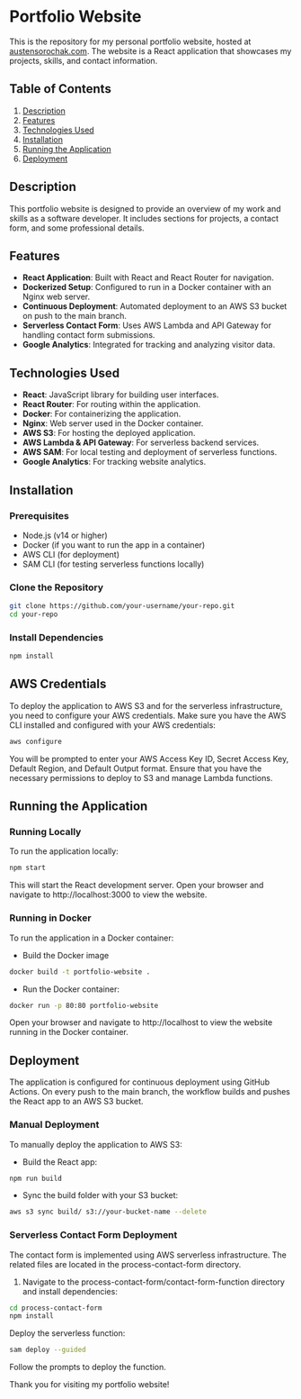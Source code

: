 # Portfolio Website

This is the repository for my personal portfolio website, hosted at [austensorochak.com](https://austensorochak.com). The website is a React application that showcases my projects, skills, and contact information.

## Table of Contents

1. [Description](#description)
2. [Features](#features)
3. [Technologies Used](#technologies-used)
4. [Installation](#installation)
5. [Running the Application](#running-the-application)
6. [Deployment](#deployment)

## Description

This portfolio website is designed to provide an overview of my work and skills as a software developer. It includes sections for projects, a contact form, and some professional details.

## Features

- **React Application**: Built with React and React Router for navigation.
- **Dockerized Setup**: Configured to run in a Docker container with an Nginx web server.
- **Continuous Deployment**: Automated deployment to an AWS S3 bucket on push to the main branch.
- **Serverless Contact Form**: Uses AWS Lambda and API Gateway for handling contact form submissions.
- **Google Analytics**: Integrated for tracking and analyzing visitor data.

## Technologies Used

- **React**: JavaScript library for building user interfaces.
- **React Router**: For routing within the application.
- **Docker**: For containerizing the application.
- **Nginx**: Web server used in the Docker container.
- **AWS S3**: For hosting the deployed application.
- **AWS Lambda & API Gateway**: For serverless backend services.
- **AWS SAM**: For local testing and deployment of serverless functions.
- **Google Analytics**: For tracking website analytics.

## Installation

### Prerequisites

- Node.js (v14 or higher)
- Docker (if you want to run the app in a container)
- AWS CLI (for deployment)
- SAM CLI (for testing serverless functions locally)

### Clone the Repository

```sh
git clone https://github.com/your-username/your-repo.git
cd your-repo
```

### Install Dependencies

```sh
npm install
```

## AWS Credentials

To deploy the application to AWS S3 and for the serverless infrastructure, you need to configure your AWS credentials. Make sure you have the AWS CLI installed and configured with your AWS credentials:

```sh
aws configure
```

You will be prompted to enter your AWS Access Key ID, Secret Access Key, Default Region, and Default Output format. Ensure that you have the necessary permissions to deploy to S3 and manage Lambda functions.

## Running the Application

### Running Locally

To run the application locally:

```sh
npm start
```

This will start the React development server. Open your browser and navigate to http://localhost:3000 to view the website.

### Running in Docker

To run the application in a Docker container:

- Build the Docker image

```sh
docker build -t portfolio-website .
```

- Run the Docker container:

```sh
docker run -p 80:80 portfolio-website
```

Open your browser and navigate to http://localhost to view the website running in the Docker container.

## Deployment

The application is configured for continuous deployment using GitHub Actions. On every push to the main branch, the workflow builds and pushes the React app to an AWS S3 bucket.

### Manual Deployment

To manually deploy the application to AWS S3:

- Build the React app:

```sh
npm run build
```

- Sync the build folder with your S3 bucket:

```sh
aws s3 sync build/ s3://your-bucket-name --delete
```

### Serverless Contact Form Deployment

The contact form is implemented using AWS serverless infrastructure. The related files are located in the process-contact-form directory.

1. Navigate to the process-contact-form/contact-form-function directory and install dependencies:

```sh
cd process-contact-form
npm install
```

Deploy the serverless function:

```sh
sam deploy --guided
```

Follow the prompts to deploy the function.

Thank you for visiting my portfolio website!
